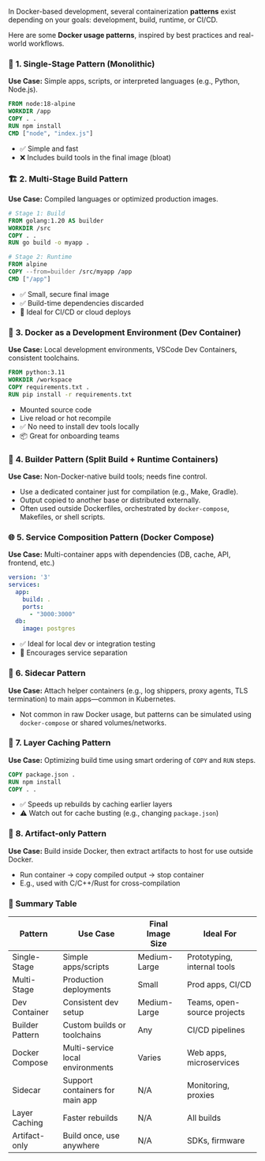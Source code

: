 In Docker-based development, several containerization **patterns** exist depending on your goals: development, build, runtime, or CI/CD. 

Here are some **Docker usage patterns**, inspired by best practices and real-world workflows.

### 🚀 **1. Single-Stage Pattern (Monolithic)**

**Use Case:** Simple apps, scripts, or interpreted languages (e.g., Python, Node.js).

```Dockerfile
FROM node:18-alpine
WORKDIR /app
COPY . .
RUN npm install
CMD ["node", "index.js"]
```

* ✅ Simple and fast
* ❌ Includes build tools in the final image (bloat)

### 🏗️ **2. Multi-Stage Build Pattern**

**Use Case:** Compiled languages or optimized production images.

```Dockerfile
# Stage 1: Build
FROM golang:1.20 AS builder
WORKDIR /src
COPY . .
RUN go build -o myapp .

# Stage 2: Runtime
FROM alpine
COPY --from=builder /src/myapp /app
CMD ["/app"]
```

* ✅ Small, secure final image
* ✅ Build-time dependencies discarded
* 🧠 Ideal for CI/CD or cloud deploys

### 🧪 **3. Docker as a Development Environment (Dev Container)**

**Use Case:** Local development environments, VSCode Dev Containers, consistent toolchains.

```Dockerfile
FROM python:3.11
WORKDIR /workspace
COPY requirements.txt .
RUN pip install -r requirements.txt
```

* Mounted source code
* Live reload or hot recompile
* ✅ No need to install dev tools locally
* 📦 Great for onboarding teams

### 🔧 **4. Builder Pattern (Split Build + Runtime Containers)**

**Use Case:** Non-Docker-native build tools; needs fine control.

* Use a dedicated container just for compilation (e.g., Make, Gradle).
* Output copied to another base or distributed externally.
* Often used outside Dockerfiles, orchestrated by `docker-compose`, Makefiles, or shell scripts.

### 🌐 **5. Service Composition Pattern (Docker Compose)**

**Use Case:** Multi-container apps with dependencies (DB, cache, API, frontend, etc.)

```yaml
version: '3'
services:
  app:
    build: .
    ports:
      - "3000:3000"
  db:
    image: postgres
```

* ✅ Ideal for local dev or integration testing
* 🧩 Encourages service separation

### 🔄 **6. Sidecar Pattern**

**Use Case:** Attach helper containers (e.g., log shippers, proxy agents, TLS termination) to main apps—common in Kubernetes.

* Not common in raw Docker usage, but patterns can be simulated using `docker-compose` or shared volumes/networks.

### 🧱 **7. Layer Caching Pattern**

**Use Case:** Optimizing build time using smart ordering of `COPY` and `RUN` steps.

```Dockerfile
COPY package.json .
RUN npm install
COPY . .
```

* ✅ Speeds up rebuilds by caching earlier layers
* ⚠️ Watch out for cache busting (e.g., changing `package.json`)

### 🧳 **8. Artifact-only Pattern**

**Use Case:** Build inside Docker, then extract artifacts to host for use outside Docker.

* Run container → copy compiled output → stop container
* E.g., used with C/C++/Rust for cross-compilation

### 🏁 Summary Table

| Pattern         | Use Case                         | Final Image Size | Ideal For                   |
| --------------- | -------------------------------- | ---------------- | --------------------------- |
| Single-Stage    | Simple apps/scripts              | Medium-Large     | Prototyping, internal tools |
| Multi-Stage     | Production deployments           | Small            | Prod apps, CI/CD            |
| Dev Container   | Consistent dev setup             | Medium-Large     | Teams, open-source projects |
| Builder Pattern | Custom builds or toolchains      | Any              | CI/CD pipelines             |
| Docker Compose  | Multi-service local environments | Varies           | Web apps, microservices     |
| Sidecar         | Support containers for main app  | N/A              | Monitoring, proxies         |
| Layer Caching   | Faster rebuilds                  | N/A              | All builds                  |
| Artifact-only   | Build once, use anywhere         | N/A              | SDKs, firmware              |
